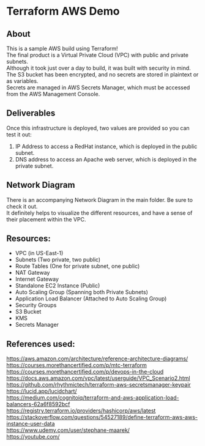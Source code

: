 # Terraform AWS Demo
## About
This is a sample AWS build using Terraform! </br>
The final product is a Virtual Private Cloud (VPC) with public and private subnets. </br>
Although it took just over a day to build, it was built with security in mind. </br>
The S3 bucket has been encrypted, and no secrets are stored in plaintext or as variables. </br>
Secrets are managed in AWS Secrets Manager, which must be accessed from the AWS Management Console.

## Deliverables
Once this infrastructure is deployed, two values are provided so you can test it out:</br>
1. IP Address to access a RedHat instance, which is deployed in the public subnet.
2. DNS address to access an Apache web server, which is deployed in the private subnet.

## Network Diagram
There is an accompanying Network Diagram in the main folder. Be sure to check it out. </br>
It definitely helps to visualize the different resources, and have a sense of their placement within the VPC.

## Resources:
- VPC (in US-East-1)
- Subnets (Two private, two public)
- Route Tables (One for private subnet, one public)
- NAT Gateway
- Internet Gateway
- Standalone EC2 Instance (Public)
- Auto Scaling Group (Spanning both Private Subnets)
- Application Load Balancer (Attached to Auto Scaling Group)
- Security Groups
- S3 Bucket
- KMS
- Secrets Manager

## References used:
https://aws.amazon.com/architecture/reference-architecture-diagrams/ </br>
https://courses.morethancertified.com/p/mtc-terraform </br>
https://courses.morethancertified.com/p/devops-in-the-cloud </br>
https://docs.aws.amazon.com/vpc/latest/userguide/VPC_Scenario2.html </br>
https://github.com/rhythmictech/terraform-aws-secretsmanager-keypair </br>
https://lucid.app/lucidchart/ </br>
https://medium.com/cognitoiq/terraform-and-aws-application-load-balancers-62a6f8592bcf </br>
https://registry.terraform.io/providers/hashicorp/aws/latest </br>
https://stackoverflow.com/questions/54527189/define-terraform-aws-aws-instance-user-data </br>
https://www.udemy.com/user/stephane-maarek/ </br>
https://youtube.com/ </br>